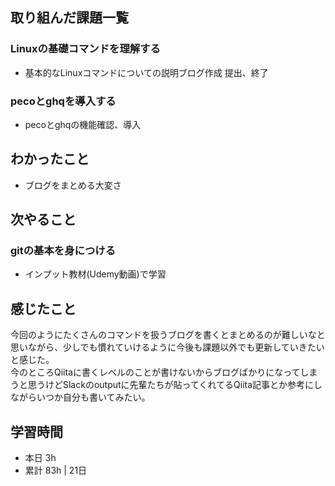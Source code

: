 ## 取り組んだ課題一覧
### Linuxの基礎コマンドを理解する  
- 基本的なLinuxコマンドについての説明ブログ作成 提出、終了

### pecoとghqを導入する
- pecoとghqの機能確認、導入

## わかったこと
- ブログをまとめる大変さ

## 次やること
### gitの基本を身につける 
- インプット教材(Udemy動画)で学習

## 感じたこと
今回のようにたくさんのコマンドを扱うブログを書くとまとめるのが難しいなと思いながら、少しでも慣れていけるように今後も課題以外でも更新していきたいと感じた。  
今のところQiitaに書くレベルのことが書けないからブログばかりになってしまうと思うけどSlackのoutputに先輩たちが貼ってくれてるQiita記事とか参考にしながらいつか自分も書いてみたい。

## 学習時間
- 本日 3h
- 累計 83h | 21日 
